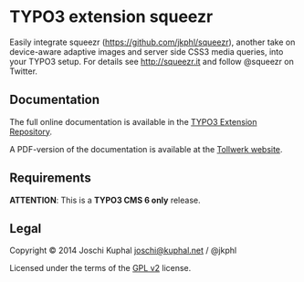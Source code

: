 TYPO3 extension squeezr
=======================

Easily integrate squeezr (https://github.com/jkphl/squeezr), another take on device-aware adaptive images and server side CSS3 media queries, into your TYPO3 setup. For details see http://squeezr.it and follow @squeezr on Twitter.


Documentation
-------------

The full online documentation is available in the [TYPO3 Extension Repository](http://docs.typo3.org/typo3cms/extensions/squeezr/).

A PDF-version of the documentation is available at the [Tollwerk website](http://tollwerk.de/fileadmin/media/manuals/squeezr/manual.pdf).


Requirements
------------

**ATTENTION**: This is a **TYPO3 CMS 6 only** release.


Legal
-----

Copyright © 2014 Joschi Kuphal joschi@kuphal.net / @jkphl

Licensed under the terms of the [GPL v2](LICENSE.txt) license.